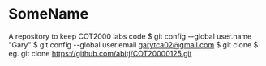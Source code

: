 # SomeName
A repository to keep COT2000 labs code
$ git config --global user.name "Gary"
$ git config --global user.email garytca02@gmail.com
$ git clone <repository-url>
$ eg. git clone https://github.com/abitj/COT20000125.git
